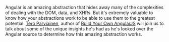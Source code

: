 Angular is an amazing abstraction that hides away many of the complexities of dealing with the DOM, data, and XHRs. But
it's extremely valuable to know how your abstractions work to be able to use them to the greatest potential.
[Tero Parviainen](https://twitter.com/teropa), author of
[Build Your Own AngularJS](http://teropa.info/build-your-own-angular) will join us to talk about some of the unique
insights he's had as he's looked over the Angular source to determine how this amazing abstraction works.

